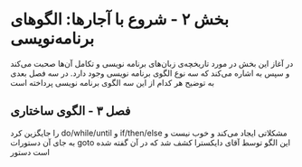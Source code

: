 # بخش ۲ - شروع با آجارها: الگوهای برنامه‌نویسی
در آغاز این بخش در مورد تاریخچه‌ی زبان‌‌های برنامه نویسی و تکامل آن‌ها صحبت می‌کند و  سپس به اشاره می‌کند که سه نوع الگوی برنامه‌ نویسی وجود دارد. در سه فصل بعدی به توضیح هر کدام از این سه الگوی برنامه نویسی پرداخته است

## فصل ۳ - الگوی ساختاری
 را جایگزین کرد do/while/until و if/then/else مشکلاتی ایجاد می‌کند و خوب نیست و به جای آن دستورات goto این الگو توسط آقای دایکسترا کشف شد که در آن گفته شده است دستور
